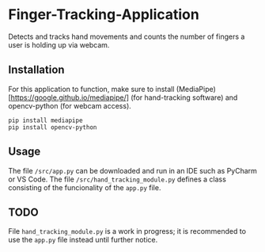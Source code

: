 # Finger-Tracking-Application
Detects and tracks hand movements and counts the number of fingers a user is holding up via webcam.  

## Installation
For this application to function, make sure to install (MediaPipe)[https://google.github.io/mediapipe/] (for hand-tracking software) and opencv-python (for webcam access).
```
pip install mediapipe
pip install opencv-python
```

## Usage
The file `/src/app.py` can be downloaded and run in an IDE such as PyCharm or VS Code. The file `/src/hand_tracking_module.py` defines a class consisting of the funcionality of the `app.py` file.

## TODO
File `hand_tracking_module.py` is a work in progress; it is recommended to use the `app.py` file instead until further notice.

